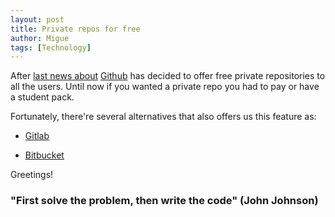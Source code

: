 ```yaml
---
layout: post
title: Private repos for free
author: Migue
tags: [Technology]
---
```


After [last news about](https://blog.github.com/2019-01-07-new-year-new-github/) 
[Github](https://github.com/) has decided to offer free private repositories to all the users. Until now if you wanted a private repo you had to pay or have a student pack.

Fortunately, there're several alternatives that also offers us this feature as:

* [Gitlab](https://about.gitlab.com/)

* [Bitbucket](https://bitbucket.org/)


Greetings!

### "First solve the problem, then write the code" (John Johnson)
